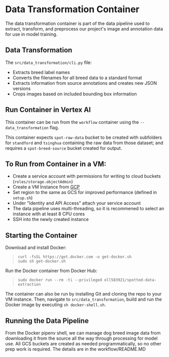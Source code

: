 # Data Transformation Container

The data transformation container is part of the data pipeline used to extract, transform, and preprocess our project's image and annotation data for use in model training.

## Data Transformation

The `src/data_transformation/cli.py` file:  
* Extracts breed label names  
* Converts the filenames for all breed data to a standard format  
* Extracts information from source annotations and creates new JSON versions  
* Crops images based on included bounding box information  

## Run Container in Vertex AI
This container can be run from the `workflow` container using the `--data_transformation` flag.

This container expects `spot-raw-data` bucket to be created with subfolders for `standford` and `tsinghua`  containing the raw data from those dataset; and requires a `spot-breed-source` bucket created for output.


## To Run from Container in a VM:
* Create a service account with permissions for writing to cloud buckets (`roles/storage.objectAdmin`)
* Create a VM Instance from [GCP](https://console.cloud.google.com/compute/instances) 
* Set region to the same as GCS for improved performance (defined in `setup.sh`)
* Under "Identity and API Access" attach your service account
* The data pipeline uses multi-threading, so it is recommened to select an instance with at least 8 CPU cores
* SSH into the newly created instance

## Starting the Container

Download and install Docker:
> `curl -fsSL https://get.docker.com -o get-docker.sh`  
> `sudo sh get-docker.sh`  

Run the Docker container from Docker Hub:  
> `sudo docker run --rm -ti --privileged oll583921/spotted-data-extraction`

The container can also be run by installing Git and cloning the repo to your VM instance. Then, navigate to `src/data_transformation`, build and run the Docker image by executing `sh docker-shell.sh`.

## Running the Data Pipeline

From the Docker pipenv shell, we can manage dog breed image data from downloading it from the source all the way through processing for model use. All GCS buckets are created as needed programmatically, so no other prep work is required.  The details are in the workflow/README.MD